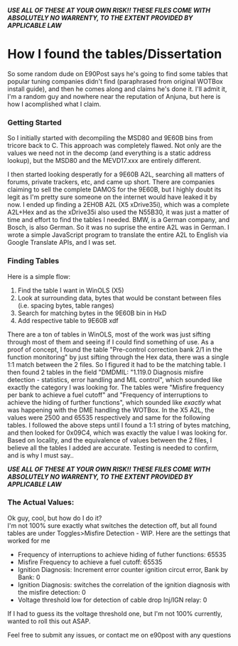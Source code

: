 ***USE ALL OF THESE AT YOUR OWN RISK!! THESE FILES COME WITH ABSOLUTELY NO WARRENTY, TO THE EXTENT PROVIDED BY APPLICABLE LAW***

# How I found the tables/Dissertation
So some random dude on E90Post says he's going to find some tables that popular tuning companies didn't find (paraphrased from original WOTBox install guide), and then he comes along and claims he's done it. I'll admit it, I'm a random guy and nowhere near the reputation of Anjuna, but here is how I acomplished what I claim.
### Getting Started
So I initially started with decompiling the MSD80 and 9E60B bins from tricore back to C. This approach was completely flawed. Not only are the values we need not in the decomp (and everything is a static address lookup), but the MSD80 and the MEVD17.xxx are entirely different.

I then started looking desperatly for a 9E60B A2L, searching all matters of forums, private trackers, etc, and came up short. There are companies claiming to sell the complete DAMOS for the 9E60B, but I highly doubt its legit as I'm pretty sure someone on the internet would have leaked it by now. I ended up finding a 2EH0B A2L (X5 xDrive35i), which was a complete A2L+Hex and as the xDrive35i also used the N55B30, it was just a matter of time and effort to find the tables I needed. BMW, is a German company, and Bosch, is also German. So it was no suprise the entire A2L was in German. I wrote a simple JavaScript program to translate the entire A2L to English via Google Translate APIs, and I was set.

### Finding Tables
Here is a simple flow: 
1. Find the table I want in WinOLS (X5)
2. Look at surrounding data, bytes that would be constant between files (i.e. spacing bytes, table ranges)
3. Search for matching bytes in the 9E60B bin in HxD
4. Add respective table to 9E60B xdf

There are a ton of tables in WinOLS, most of the work was just sifting through most of them and seeing if I could find something of use. As a proof of concept, I found the table "Pre-control correction bank 2/1 in the function monitoring" by just sifting through the Hex data, there was a single 1:1 match between the 2 files. So I figured it had to be the matching table. I then found 2 tables in the field "DMDMIL: "1.119.0 Diagnosis misfire detection - statistics, error handling and MIL control", which sounded like exactly the category I was looking for. The tables were "Misfire frequency per bank to achieve a fuel cutoff" and "Frequency of interruptions to achieve the hiding of further functions", which sounded like *exactly* what was happening with the DME handling the WOTBox. In the X5 A2L, the values were 2500 and 65535 respectively and same for the following tables. I followed the above steps until I found a 1:1 string of bytes matching, and then looked for 0x09C4, which was exactly the value I was looking for. Based on locality, and the equivalence of values between the 2 files, I believe all the tables I added are accurate. Testing is needed to confirm, and is why I must say..

***USE ALL OF THESE AT YOUR OWN RISK!! THESE FILES COME WITH ABSOLUTELY NO WARRENTY, TO THE EXTENT PROVIDED BY APPLICABLE LAW***

### The Actual Values:
Ok guy, cool, but how do I do it?\
I'm not 100% sure exactly what switches the detection off, but all found tables are under Toggles>Misfire Detection - WIP. Here are the settings that worked for me
* Frequency of interruptions to achieve hiding of futher functions: 65535
* Misfire Frequency to achieve a fuel cutoff: 65535
* Ignition Diagnosis: Increment error counter ignition circut error, Bank by Bank: 0
* Ignition Diagnosis: switches the correlation of the ignition diagnosis with the misfire detection: 0
* Voltage threshold low for detection of cable drop Inj/IGN relay: 0

If I had to guess its the voltage threshold one, but I'm not 100% currently, wanted to roll this out ASAP.

Feel free to submit any issues, or contact me on e90post with any questions